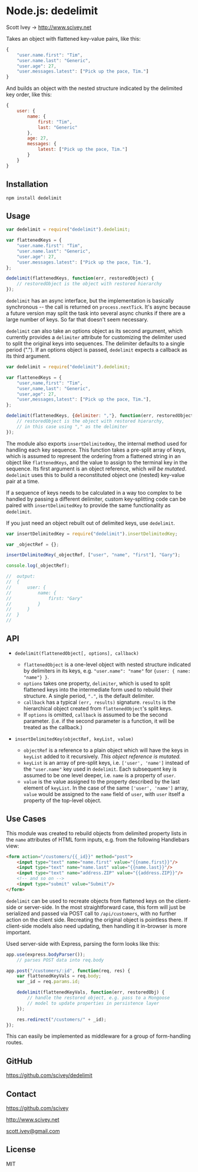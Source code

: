 
Node.js: dedelimit
=================
Scott Ivey -> http://www.scivey.net

Takes an object with flattened key-value pairs, like this:

```javascript
{
	"user.name.first": "Tim",
	"user.name.last": "Generic",
	"user.age": 27,
	"user.messages.latest": ["Pick up the pace, Tim."]
}
```

And builds an object with the nested structure indicated by the delimited key order, like this:

```javascript
{
	user: {
		name: {
			first: "Tim",
			last: "Generic"
		},
		age: 27,
		messages: {
			latest: ["Pick up the pace, Tim."]
		}
	}
}
```


Installation
------------

    npm install dedelimit


Usage
------------
```javascript
var dedelimit = require("dedelimit").dedelimit;

var flattenedKeys = {
	"user.name.first": "Tim",
	"user.name.last": "Generic",
	"user.age": 27,
	"user.messages.latest": ["Pick up the pace, Tim."],
};

dedelimit(flattenedKeys, function(err, restoredObject) {
	// restoredObject is the object with restored hierarchy
});
```

`dedelimit` has an async interface, but the implementation is basically synchronous -- the call is returned on `process.nextTick`.  It's async because a future version may split the task into several async chunks if there are a large number of keys.  So far that doesn't seem necessary.

`dedelimit` can also take an options object as its second argument, which currently provides a `delimiter` attribute for customizing the delimiter used to split the original keys into sequences.  The delimiter defaults to a single period (".").  If an options object is passed, `dedelimit` expects a callback as its third argument.

```javascript
var dedelimit = require("dedelimit").dedelimit;

var flattenedKeys = {
	"user,name,first": "Tim",
	"user,name,last": "Generic",
	"user,age": 27,
	"user,messages,latest": ["Pick up the pace, Tim."],
};

dedelimit(flattenedKeys, {delimiter: ","}, function(err, restoredObject) {
	// restoredObject is the object with restored hierarchy,
	// in this case using "," as the delimiter
});
```

The module also exports `insertDelimitedKey`, the internal method used for handling each key sequence.  This function takes a pre-split array of keys, which is assumed to represent the ordering from a flattened string in an object like `flattenedKeys`, and the value to assign to the terminal key in the sequence.  Its first argument is an object reference, which _will be mutated_.  `dedelimit` uses this to build a reconstituted object one (nested) key-value pair at a time.

If a sequence of keys needs to be calculated in a way too complex to be handled by passing a different delimiter, custom key-splitting code can be paired with `insertDelimitedKey` to provide the same functionality as `dedelimit`.

If you just need an object rebuilt out of delimited keys, use `dedelimit`.


```javascript
var insertDelimitedKey = require("dedelimit").insertDelimitedKey;

var _objectRef = {};

insertDelimitedKey(_objectRef, ["user", "name", "first"], "Gary");

console.log(_objectRef);

//	output:
//	{
//		user: {
//			name: {
//				first: "Gary"
//			}
//		}
//	}
//

```


API
------------

- `dedelimit(flattenedObject[, options], callback)` 
	- `flattenedObject` is a one-level object with nested structure indicated by delimiters in its keys, e.g. `"user.name": "name"` for `{user: { name: "name"} }`.
	- `options` takes one property, `delimiter`, which is used to split flattened keys into the intermediate form used to rebuild their structure.  A single period, `"."`, is the default delimiter.
	- `callback` has a typical `(err, results)` signature.  `results` is the hierarchical object created from `flattenedObject`'s split keys.
	- If `options` is omitted, `callback` is assumed to be the second parameter.  (i.e. if the second parameter is a function, it will be treated as the callback.)

- `insertDelimitedKey(objectRef, keyList, value)`
	- `objectRef` is a reference to a plain object which will have the keys in `keyList` added to it recursively.  _This object reference is mutated._
	- `keyList` is an array of pre-split keys, i.e. `['user', 'name']` instead of the `"user.name"` key used in `dedelimit`.  Each subsequent key is assumed to be one level deeper, i.e. `name` is a property of `user`.
	- `value` is the value assigned to the property described by the last element of `keyList`.  In the case of the same `['user', 'name']` array, `value` would be assigned to the `name` field of `user`, with `user` itself a property of the top-level object.


Use Cases
------------
This module was created to rebuild objects from delimited property lists in the `name` attributes of HTML form inputs, e.g. from the following Handlebars view:

```html
<form action="/customers/{{_id}}" method="post">
	<input type="text" name="name.first" value="{{name.first}}"/>
	<input type="text" name="name.last" value="{{name.last}}"/>
	<input type="text" name="address.ZIP" value="{{address.ZIP}}"/>
	<!-- and so on -->
	<input type="submit" value="Submit"/>
</form>
```

`dedelimit` can be used to recreate objects from flattened keys on the client-side or server-side.  In the most straightforward case, this form will just be serialized and passed via POST call to `/api/customers`, with no further action on the client side.  Recreating the original object is pointless there.  If client-side models also need updating, then handling it in-browser is more important.

Used server-side with Express, parsing the form looks like this:
```javascript
app.use(express.bodyParser());
	// parses POST data into req.body

app.post("/customers/:id", function(req, res) {
	var flattenedKeyVals = req.body;
	var _id = req.params.id;

	dedelimit(flattenedKeyVals, function(err, restoredObj) {
		// handle the restored object, e.g. pass to a Mongoose
		// model to update properties in persistence layer
	});

	res.redirect("/customers/" + _id);
});
```
This can easily be implemented as middleware for a group of form-handling routes.

GitHub
------------
https://github.com/scivey/dedelimit


Contact
------------
https://github.com/scivey

http://www.scivey.net

scott.ivey@gmail.com

License
------------
MIT